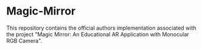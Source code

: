 # Magic-Mirror
This repository contains the official authors implementation associated with the project "Magic Mirror: An Educational AR Application with Monocular RGB Camera".
